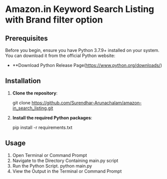 # Amazon.in Keyword Search Listing with Brand filter option

## Prerequisites

Before you begin, ensure you have Python 3.7.9+ installed on your system. You can download it from the official Python website:

- **Download Python Release Page(https://www.python.org/downloads/)

## Installation

1. **Clone the repository**:

    git clone https://github.com/Surendhar-Arunachalam/amazon-in_search_listing.git
    

2. **Install the required Python packages**:

    pip install -r requirements.txt


## Usage

  1. Open Terminal or Command Prompt
  2. Navigate to the Directory Containing main.py script
  3. Run the Python Script. python main.py
  4. View the Output in the Terminal or Command Prompt
